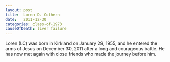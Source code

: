 ```yaml
---
layout: post
title:  Loren D. Cothern
date:   2011-12-30
categories: class-of-1973
causeOfDeath: liver failure
---
```

Loren (LC) was born in Kirkland on January 29, 1955, and he entered the arms of Jesus on December 30, 2011 after a long and courageous battle.  He has now met again with close friends who made the journey before him.
